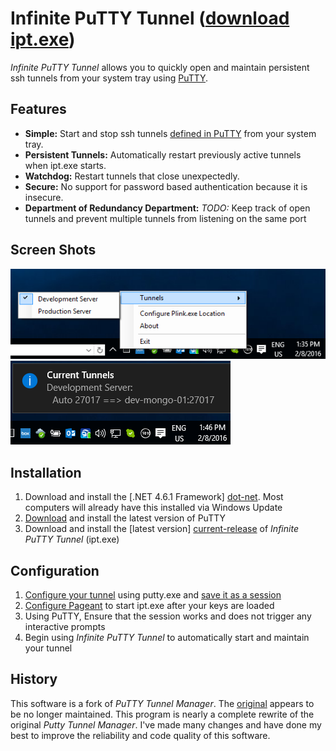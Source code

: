 # Infinite PuTTY Tunnel ([download ipt.exe][current-release])
*Infinite PuTTY Tunnel* allows you to quickly open and maintain persistent ssh tunnels from your system tray using [PuTTY][putty].

## Features

- **Simple:** Start and stop ssh tunnels [defined in PuTTY][putty-config-ssh-portfwd] from your system tray.
- **Persistent Tunnels:** Automatically restart previously active tunnels when ipt.exe starts.
- **Watchdog:** Restart tunnels that close unexpectedly.
- **Secure:** No support for password based authentication because it is insecure.
- **Department of Redundancy Department:** *TODO:* Keep track of open tunnels and prevent multiple tunnels from listening on the same port

## Screen Shots

![](screen-shots/SystemTray-Menu.png)
![](screen-shots/SystemTray-CurrentTunnels.png)

## Installation

1. Download and install the [.NET 4.6.1 Framework] [dot-net]. Most computers will already have this installed via Windows Update
2. [Download][putty-installer] and install the latest version of PuTTY
3. Download and install the [latest version] [current-release] of *Infinite PuTTY Tunnel* (ipt.exe)

## Configuration

1. [Configure your tunnel][putty-config-ssh-portfwd] using putty.exe and [save it as a session][putty-config-session]
2. [Configure Pageant][putty-pageant-cmdline-command] to start ipt.exe after your keys are loaded
3. Using PuTTY, Ensure that the session works and does not trigger any interactive prompts
4. Begin using *Infinite PuTTY Tunnel* to automatically start and maintain your tunnel

## History
This software is a fork of *PuTTY Tunnel Manager*. The [original][downstream] appears to be no longer maintained.
This program is nearly a complete rewrite of the original *Putty Tunnel Manager*. I've made many changes and have done my best to improve the reliability and code quality of this software.

[current-release]: https://github.com/dietsche/infinite-putty-tunnel/releases/latest/
[downstream]: https://github.com/joeribekker/putty-tunnel-manager
[putty]: http://www.chiark.greenend.org.uk/~sgtatham/putty/
[putty-installer]: http://the.earth.li/~sgtatham/putty/latest/x86/putty-installer.exe
[putty-config-ssh-portfwd]: http://the.earth.li/~sgtatham/putty/latest/htmldoc/Chapter4.html#config-ssh-portfwd
[putty-config-session]: http://the.earth.li/~sgtatham/putty/latest/htmldoc/Chapter4.html#config-session
[putty-pageant-cmdline-command]: http://the.earth.li/~sgtatham/putty/latest/htmldoc/Chapter9.html#pageant-cmdline-command
[dot-net]: https://www.microsoft.com/en-us/download/details.aspx?id=49981
